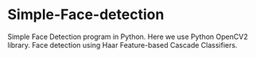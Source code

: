 # Simple-Face-detection
Simple Face Detection program in Python.
Here we use Python OpenCV2 library.
Face detection using Haar Feature-based Cascade Classifiers.
